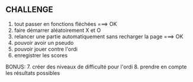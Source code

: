 ## CHALLENGE

1. tout passer en fonctions fléchées ===> OK
2. faire démarrer aléatoirement X et O
3. relancer une partie automatiquement sans recharger la page ===> OK
4. pouvoir avoir un pseudo
5. pouvoir jouer contre l'ordi
6. enregistrer les scores

BONUS: 7. créer des niveaux de difficulté pour l'ordi 8. prendre en compte les résultats possibles
